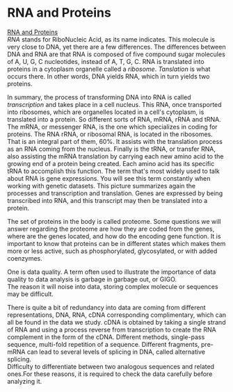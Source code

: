 # RNA and Proteins  

[RNA and Proteins](http://i.imgur.com/nRi31DI.png)  
*RNA* stands for RiboNucleic Acid, as its name indicates. This molecule is very close to DNA, yet there are a few differences. The differences between DNA and RNA are that RNA is composed of five compound sugar molecules of A, U, G, C nucleotides, instead of A, T, G, C.   RNA is translated into proteins in a cytoplasm organelle called a *ribosome*. *Tanslation* is what occurs there. In other words, DNA yields RNA, which in turn yields two proteins.  

In summary, the process of transforming DNA into RNA is called *transcription* and takes place in a cell nucleus. This RNA, once transported into ribosomes, which are organelles located in a cell's cytoplasm, is translated into a protein. So different sorts of RNA, mRNA, rRNA and tRNA. The mRNA, or messenger RNA, is the one which specializes in coding for proteins. The RNA rRNA, or ribosomal RNA, is located in the ribosomes. That is an integral part of them, 60%. It assists with the translation process as an RNA coming from the nucleus. Finally is the tRNA, or transfer RNA, also assisting the mRNA translation by carrying each new amino acid to the growing end of a protein being created. Each amino acid has its specific tRNA to accomplish this function. The term that's most widely used to talk about RNA is gene expressions. You will see this term constantly when working with genetic datasets. This picture summarizes again the processes and transcription and translation. Genes are expressed by being transcribed into RNA, and this transcript may then be translated into a protein.   

The set of proteins in the body is called proteome. Some questions we will answer regarding the proteome are how they are coded from the genes, where are the genes located, and how do the encoding gene function. It is important to know that proteins can be in different states which makes them more or less active, such as phosphorylated, glycosylated, or with added coenzymes.   
  
One is data quality. A term often used to illustrate the importance of data quality to data analysis is garbage in garbage out, or GIGO.   
The reason it will noise into data, storing complex molecule or sequences may be difficult.   

There is quite a bit of redundancy into data are coming from different representations, DNA, RNA, cDNA corresponding complimentary, which can all be found in the data we study. cDNA is obtained by taking a single strand of RNA and using a process reverse from transcription to create the RNA complement in the form of the cDNA. Different methods, single-pass sequence, multi-fold repetition of a sequence. Different fragments, pre-mRNA can lead to several levels of splicing in DNA, called alternative splicing.   
Difficulty to differentiate between two analogous sequences and related ones.For these reasons, it is required to check the data carefully before analyzing it.  


